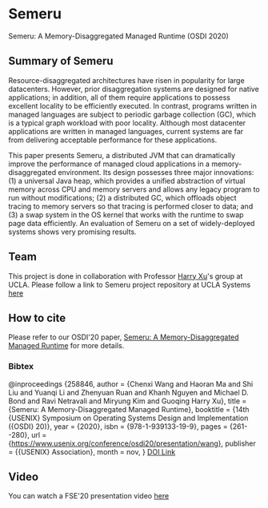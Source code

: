 # Semeru
Semeru: A Memory-Disaggregated Managed Runtime (OSDI 2020)

## Summary of Semeru  
Resource-disaggregated architectures have risen in popularity for large datacenters. However, prior disaggregation systems are designed for native applications; in addition, all of them require applications to possess excellent locality to be efficiently executed. In contrast, programs written in managed languages are subject to periodic garbage collection (GC), which is a typical graph workload with poor locality. Although most datacenter applications are written in managed languages, current systems are far from delivering acceptable performance for these applications.

This paper presents Semeru, a distributed JVM that can dramatically improve the performance of managed cloud applications in a memory-disaggregated environment. Its design possesses three major innovations: (1) a universal Java heap, which provides a unified abstraction of virtual memory across CPU and memory servers and allows any legacy program to run without modifications; (2) a distributed GC, which offloads object tracing to memory servers so that tracing is performed closer to data; and (3) a swap system in the OS kernel that works with the runtime to swap page data efficiently. An evaluation of Semeru on a set of widely-deployed systems shows very promising results.
## Team 
This project is done in collaboration with Professor [Harry Xu](http://web.cs.ucla.edu/~harryxu/)'s group at UCLA. Please follow a link to Semeru project repository at UCLA Systems [here](https://github.com/uclasystem/Semeru)


## How to cite 
Please refer to our OSDI'20 paper, [Semeru: A Memory-Disaggregated Managed Runtime](https://www.usenix.org/conference/osdi20/presentation/wang) for more details. 
### Bibtex  
@inproceedings {258846,
author = {Chenxi Wang and Haoran Ma and Shi Liu and Yuanqi Li and Zhenyuan Ruan and Khanh Nguyen and Michael D. Bond and Ravi Netravali and Miryung Kim and Guoqing Harry Xu},
title = {Semeru: A Memory-Disaggregated Managed Runtime},
booktitle = {14th {USENIX} Symposium on Operating Systems Design and Implementation ({OSDI} 20)},
year = {2020},
isbn = {978-1-939133-19-9},
pages = {261--280},
url = {https://www.usenix.org/conference/osdi20/presentation/wang},
publisher = {{USENIX} Association},
month = nov,
}
[DOI Link](https://dl.acm.org/doi/10.1145/3468264.3468610)

## Video
You can watch a FSE'20 presentation video [here](https://youtu.be/MFA3MmNDKaM)
 
